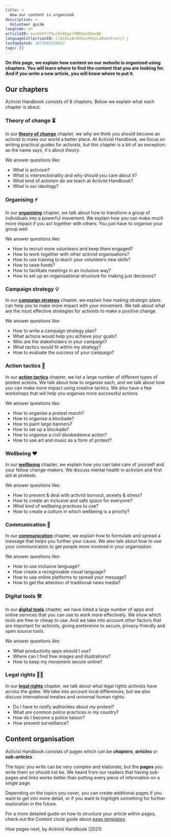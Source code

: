 ```yaml
---
title: >
  How our content is organised
description: >
  Volunteer guide
langCode: en
articleID: euuUG9YJf0uikhAbqelM9RHad1KmxWD-
languageCollectionID: ClQC0si8n6HXacHkhyLaRomnFu1tL7-j
lastUpdated: 1673685329952
tags: []
---
```


**On this page, we explain how content on our website is organised using chapters. You will learn where to find the content that you are looking for. And if you write a new article, you will know where to put it.**

## **Our chapters**

Activist Handbook consists of 8 chapters. Below we explain what each chapter is about.

<div></div>

### Theory of change **⏳**

In our [**theory of change**](/theory) chapter, we why we think you should become an activist to make our world a better place. At Activist Handbook, we focus on writing practical guides for activists, but this chapter is a bit of an exception: as the name says, it's about _theory_.

We answer questions like:

-   What is activism?
-   What is intersectionality and why should you care about it?
-   What kind of activism do we teach at Activist Handbook?
-   What is our ideology?

### Organising **⚡️**

In our [**organising**](/organising) chapter, we talk about how to transform a group of individuals into a powerful movement. We explain how you can make much more impact if you act together with others. You just have to organise your group well.

We answer questions like:

-   How to recruit more volunteers and keep them engaged?
-   How to work together with other activist organisations?
-   How to use training to teach your volunteers new skills?
-   How to raise funds?
-   How to facilitate meetings in an inclusive way?
-   How to set up an organisational structure for making just decisions?

### **Campaign strategy 💡**

In our [**campaign strategy**](/strategy) chapter, we explain how making strategic plans can help you to make more impact with your movement. We talk about what are the most effective strategies for activists to make a positive change.

We answer questions like:

-   How to write a campaign strategy plan?
-   What actions would help you achieve your goals?
-   Who are the stakeholders in your campaign?
-   What tactics would fit within my strategy?
-   How to evaluate the success of your campaign?

### **Action tactics 📣**

In our [**action tactics**](/tactics) chapter, we list a large number of different types of protest actions. We talk about how to organise each, and we talk about how you can make more impact using creative tactics. We also have a few workshops that will help you organise more successful actions.

We answer questions like:

-   How to organise a protest march?
-   How to organise a blockade?
-   How to paint large banners?
-   How to set up a blockade?
-   How to organise a civil disobedience action?
-   How to use art and music as a form of protest?

### **Wellbeing ❤️**

In our [**wellbeing**](/wellbeing) chapter, we explain how you can take care of yourself and your fellow change-makers. We discuss mental health in activism and first aid at protests.

We answer questions like:

-   How to prevent & deal with activist burnout, anxiety & stress?
-   How to create an inclusive and safe space for everyone?
-   What kind of wellbeing practices to use?
-   How to create a culture in which wellbeing is a priority?

### **Communication 💬**

In our [**communication**](/communication) chapter, we explain how to formulate and spread a message that helps you further your cause. We also talk about how to use your communication to get people more involved in your organisation.

We answer questions like:

-   How to use inclusive language?
-   How create a recognisable visual language?
-   How to use online platforms to spread your message?
-   How to get the attention of traditional news media?

### **Digital tools 🛠**

In our [**digital tools**](/tools) chapter, we have listed a large number of apps and online services that you can use to work more effectively. We show which tools are free or cheap to use. And we take into account other factors that are important for activists, giving preference to secure, privacy-friendly and open source tools.

We answer questions like:

-   What productivity apps should I use?
-   Where can I find free images and illustrations?
-   How to keep my movement secure online?

### Legal rights 🧑‍⚖️

In our [**legal rights**](/rights) chapter, we talk about what legal rights activists have across the globe. We take into account local differences, but we also discuss international treaties and universal human rights.

-   Do I have to notify authorities about my protest?
-   What are common police practices in my country?
-   How do I become a police liaison?
-   How prevent surveillance?

<div></div>

## **Content organisation**

Activist Handbook consists of pages which can be _**chapters**_, _**articles**_ or _**sub-articles**_.

The topic you write can be very complex and elaborate, but the **pages** you write them on should not be. We heard from our readers that having sub-pages and links works better than putting every piece of information on a single page.

Depending on the topics you cover, you can create additional pages if you want to get into more detail, or if you want to highlight something for further exploration in the future.

For a more detailed guide on how to structure your article within pages, check out the Content circle guide about [page templates](/support/writers/structure).

<div><figcaption>How pages nest, by Activist Handbook (2021)</figcaption></div>